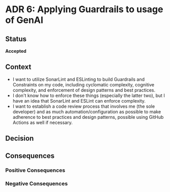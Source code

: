 # ADR 6: Applying Guardrails to usage of GenAI

## Status

**Accepted**

## Context

- I want to utilize SonarLint and ESLinting to build Guardrails and Constraints on my code, including cyclomatic complexity, cognitive complexity, and enforcement of design patterns and best practices.
- I don't know how to enforce these things (especially the latter two), but I have an idea that SonarLint and ESLint can enforce complexity.
- I want to establish a code review process that involves me (the sole developer) and as much automation/configuration as possible to make adherence to best practices and design patterns, possible using GitHub Actions as well if necessary.

## Decision

## Consequences

### Positive Consequences

### Negative Consequences
